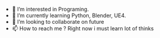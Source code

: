 - 👀 I’m interested in Programing.
- 🌱 I’m currently learning Python, Blender, UE4.
- 💞️ I’m looking to collaborate on future
- 📫 How to reach me ? Right now i must learn lot of thinks

<!---
kunka77/kunka77 is a ✨ special ✨ repository because its `README.md` (this file) appears on your GitHub profile.
You can click the Preview link to take a look at your changes.
--->

